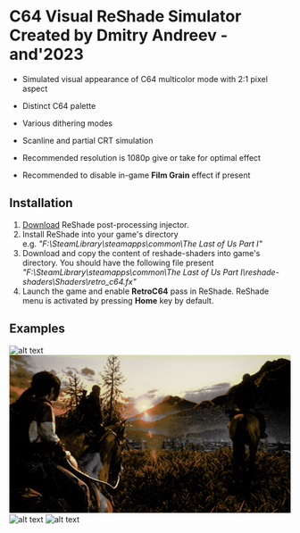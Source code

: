 C64 Visual ReShade Simulator
Created by Dmitry Andreev - and'2023
====================================

- Simulated visual appearance of C64 multicolor mode with 2:1 pixel aspect
- Distinct C64 palette
- Various dithering modes
- Scanline and partial CRT simulation

- Recommended resolution is 1080p give or take for optimal effect
- Recommended to disable in-game **Film Grain** effect if present

Installation
------------

1. [Download](https://reshade.me/#download) ReShade post-processing injector.
2. Install ReShade into your game's directory<br>
e.g. *"F:\SteamLibrary\steamapps\common\The Last of Us Part I"*
3. Download and copy the content of reshade-shaders into game's directory. You should have the following file present *"F:\SteamLibrary\steamapps\common\The Last of Us Part I\reshade-shaders\Shaders\retro_c64.fx"*
4. Launch the game and enable **RetroC64** pass in ReShade. ReShade menu is activated by pressing **Home** key by default.

Examples
--------

![alt text](https://github.com/coderand/reshade-retro/tree/main/screenshots/tlou-i_01.jpg "01")
![alt text](https://github.com/coderand/reshade-retro/blob/main/screenshots/tlou-i_02.jpg "02")
![alt text](https://github.com/coderand/reshade-retro/tree/main/screenshots/tlou-i_03.jpg "03")
![alt text](https://github.com/coderand/reshade-retro/tree/main/screenshots/tlou-i_04.jpg "04")
